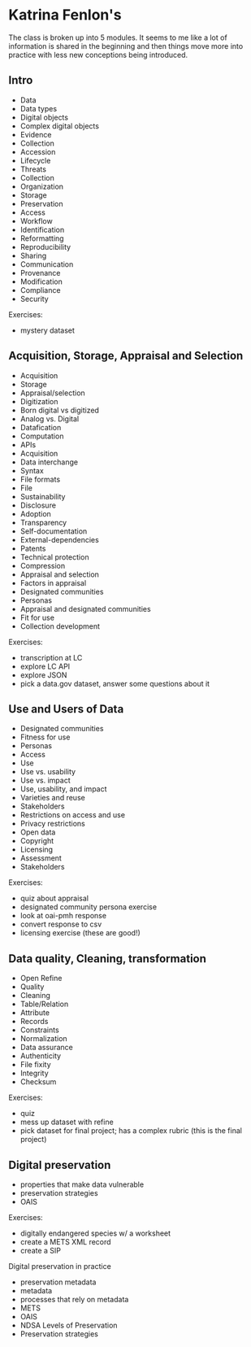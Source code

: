 # Katrina Fenlon's 

The class is broken up into 5 modules. It seems to me like a lot of information
is shared in the beginning and then things move more into practice with less new
conceptions being introduced.

## Intro

- Data
- Data types
- Digital objects
- Complex digital objects
- Evidence
- Collection 
- Accession
- Lifecycle
- Threats
- Collection
- Organization
- Storage
- Preservation
- Access
- Workflow
- Identification
- Reformatting
- Reproducibility
- Sharing
- Communication
- Provenance
- Modification
- Compliance
- Security

Exercises:
- mystery dataset

## Acquisition, Storage, Appraisal and Selection

- Acquisition
- Storage
- Appraisal/selection
- Digitization
- Born digital vs digitized
- Analog vs. Digital
- Datafication
- Computation
- APIs
- Acquisition
- Data interchange
- Syntax
- File formats
- File
- Sustainability
- Disclosure
- Adoption
- Transparency
- Self-documentation
- External-dependencies
- Patents
- Technical protection
- Compression
- Appraisal and selection
- Factors in appraisal
- Designated communities
- Personas
- Appraisal and designated communities
- Fit for use
- Collection development

Exercises:
- transcription at LC
- explore LC API
- explore JSON
- pick a data.gov dataset, answer some questions about it

## Use and Users of Data

- Designated communities
- Fitness for use
- Personas
- Access
- Use
- Use vs. usability
- Use vs. impact
- Use, usability, and impact 
- Varieties and reuse
- Stakeholders
- Restrictions on access and use
- Privacy restrictions
- Open data
- Copyright
- Licensing
- Assessment 
- Stakeholders

Exercises:
- quiz about appraisal 
- designated community persona exercise
- look at oai-pmh response
- convert response to csv
- licensing exercise (these are good!)

## Data quality, Cleaning, transformation

- Open Refine
- Quality
- Cleaning
- Table/Relation
- Attribute
- Records
- Constraints
- Normalization
- Data assurance
- Authenticity
- File fixity
- Integrity
- Checksum

Exercises:
- quiz
- mess up dataset with refine
- pick dataset for final project; has a complex rubric (this is the final
  project)

## Digital preservation

- properties that make data vulnerable
- preservation strategies
- OAIS

Exercises:
- digitally endangered species w/ a worksheet
- create a METS XML record
- create a SIP

Digital preservation in practice

- preservation metadata
- metadata
- processes that rely on metadata
- METS
- OAIS
- NDSA Levels of Preservation
- Preservation strategies 
